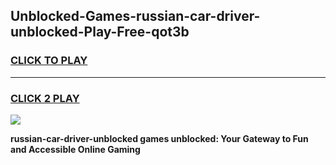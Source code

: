 
## Unblocked-Games-russian-car-driver-unblocked-Play-Free-qot3b
<h3>
<a href="https://premium76.site?title=russian-car-driver-unblocked&ref=12A">CLICK TO PLAY</a></h3>
<hr>

<h3>
<a href="https://premium76.site?title=russian-car-driver-unblocked&ref=12A">CLICK 2 PLAY</a>
  
</h3>

<a href="https://premium76.site?title=russian-car-driver-unblocked&ref=12A"><img src="https://clearcache.store/games.png"></a>


**russian-car-driver-unblocked games unblocked: Your Gateway to Fun and Accessible Online Gaming**
